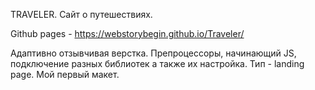 TRAVELER. Сайт о путешествиях.

Github pages - https://webstorybegin.github.io/Traveler/

Адаптивно отзывчивая верстка. Препроцессоры, начинающий JS, подключение разных библиотек а также их настройка.
Тип - landing page.
Мой первый макет.
